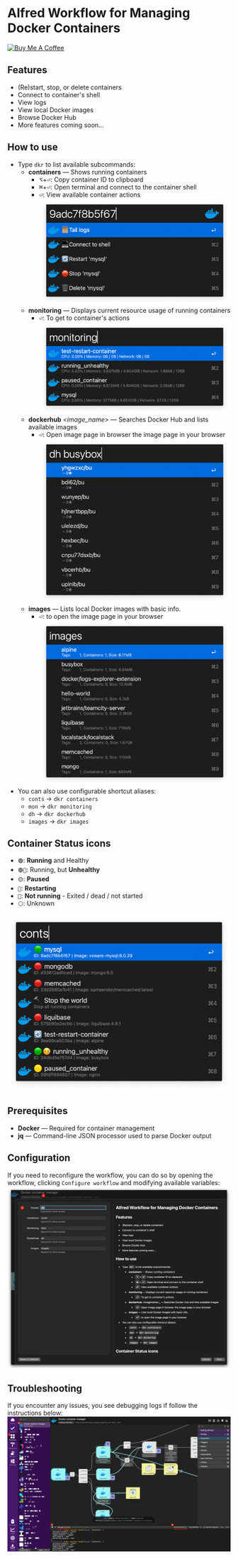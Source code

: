 # Alfred Workflow for Managing Docker Containers

<a href="https://www.buymeacoffee.com/dexluthor" target="_blank"><img src="https://www.buymeacoffee.com/assets/img/custom_images/orange_img.png" alt="Buy Me A Coffee" style="height: 41px !important;width: 174px !important"></a>

## Features

* (Re)start, stop, or delete containers
* Connect to container's shell
* View logs
* View local Docker images
* Browse Docker Hub
* More features coming soon...


## How to use

* Type `dkr` to list available subcommands:
    * **containers** — Shows running containers
      * <kbd>⌥</kbd>+<kbd>⏎</kbd>: Copy container ID to clipboard
      * <kbd>⌘</kbd>+<kbd>⏎</kbd>: Open terminal and connect to the container shell
      * <kbd>⏎</kbd>: View available container actions ![container_actions.png](screenshots/container_actions.png)
    * **monitoring** — Displays current resource usage of running containers 
        * <kbd>⏎</kbd>: To get to container's actions ![monitoring.png](screenshots/monitoring.png)
    * **dockerhub** _<image_name>_ — Searches Docker Hub and lists available images 
      * <kbd>⏎</kbd>: Open image page in browser the image page in your browser ![dockerhub.png](screenshots/dockerhub.png)
    * **images** — Lists local Docker images with basic info. 
      * <kbd>⏎</kbd>: to open the image page in your browser ![images.png](screenshots/images.png)
* You can also use configurable shortcut aliases:
    * `conts` → `dkr containers`
    * `mon` → `dkr monitoring`
    * `dh` → `dkr dockerhub`
    * `images` → `dkr images`


## Container Status icons

* `🟢`: **Running** and Healthy
* `🟢🤒`: Running, but **Unhealthy**
* `🟡`: **Paused**
* `🔄`: **Restarting**
* `🔴`: **Not running** - Exited / dead / not started
* `⚪️`: Unknown

![container_statuses.png](screenshots/container_statuses.png)

## Prerequisites

* **Docker** — Required for container management
* **jq** — Command-line JSON processor used to parse Docker output

## Configuration
If you need to reconfigure the workflow,
you can do so by opening the workflow, clicking `Configure workflow` and modifying available variables:
![configuration.png](screenshots/configuration.png)

## Troubleshooting 
If you encounter any issues, you see debugging logs if follow the instructions below:
![workflow-debugging.png](screenshots/workflow-debugging.png)
